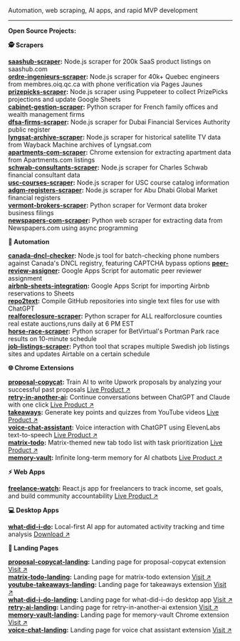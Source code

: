 Automation, web scraping, AI apps, and rapid MVP development

---

**Open Source Projects:**

**🕵️ Scrapers**

**[saashub-scraper](https://github.com/njraladdin/saashub-scraper-200k-listings):** Node.js scraper for 200k SaaS product listings on saashub.com  
**[ordre-ingenieurs-scraper](https://github.com/njraladdin/ordre-ingenieurs-quebec-scraper):** Node.js scraper for 40k+ Quebec engineers from membres.oiq.qc.ca with phone verification via Pages Jaunes  
**[prizepicks-scraper](https://github.com/njraladdin/prizepicks-scrape-scheduler):** Node.js scraper using Puppeteer to collect PrizePicks projections and update Google Sheets  
**[cabinet-gestion-scraper](https://github.com/njraladdin/cabinet-gestion-patrimoine-scraper):** Python scraper for French family offices and wealth management firms  
**[dfsa-firms-scraper](https://github.com/njraladdin/dfsa-financial-firms-scraper):** Node.js scraper for Dubai Financial Services Authority public register  
**[lyngsat-archive-scraper](https://github.com/njraladdin/lyngsat-web-archive-scraper):** Node.js scraper for historical satellite TV data from Wayback Machine archives of Lyngsat.com  
**[apartments-com-scraper](https://github.com/njraladdin/chrome-extension-appartments-com-scraper):** Chrome extension for extracting apartment data from Apartments.com listings  
**[schwab-consultants-scraper](https://github.com/njraladdin/chwab-consultants-scraper):** Node.js scraper for Charles Schwab financial consultant data  
**[usc-courses-scraper](https://github.com/njraladdin/usc-university-courses-scraper):** Node.js scraper for USC course catalog information  
**[adgm-registers-scraper](https://github.com/njraladdin/adgm-resgiters-scraper):** Node.js scraper for Abu Dhabi Global Market financial registers  
**[vermont-brokers-scraper](https://github.com/njraladdin/vermont-state-data-brokers-scraper):** Python scraper for Vermont data broker business filings  
**[newspapers-com-scraper](https://github.com/njraladdin/newspapers-com-scraper):** Python web scraper for extracting data from Newspapers.com using async programming  

**🤖 Automation**

**[canada-dncl-checker](https://github.com/njraladdin/canada-dncl-telephone-checker):** Node.js tool for batch-checking phone numbers against Canada's DNCL registry, featuring CAPTCHA bypass options
**[peer-review-assigner](https://github.com/njraladdin/google-sheets-peer-review-assigner):** Google Apps Script for automatic peer reviewer assignment  
**[airbnb-sheets-integration](https://github.com/njraladdin/airbnb-reservations-to-gsheets-automation):** Google Apps Script for importing Airbnb reservations to Sheets  
**[repo2text](https://github.com/njraladdin/repo2text):** Compile GitHub repositories into single text files for use with ChatGPT  
**[realforeclosure-scraper](https://github.com/njraladdin/realforeclosure-scraper-scheduler):** Python scraper for ALL realforclosure counties real estate auctions,runs daily at 6 PM EST  
**[horse-race-scraper](https://github.com/njraladdin/horse-race-scraper-scheduler):** Python scraper for BetVirtual's Portman Park race results on 10-minute schedule  
**[job-listings-scraper](https://github.com/njraladdin/job-listings-scraper-scheduler):** Python tool that scrapes multiple Swedish job listings sites and updates Airtable on a certain schedule  

**🌐 Chrome Extensions**

**[proposal-copycat](https://github.com/njraladdin/proposal-copycat):** Train AI to write Upwork proposals by analyzing your successful past proposals [Live Product ↗](https://proposalcopycat.web.app)  
**[retry-in-another-ai](https://github.com/njraladdin/retry-in-another-ai):** Continue conversations between ChatGPT and Claude with one click [Live Product ↗](https://chromewebstore.google.com/detail/retry-in-another-ai-trans/kbagmbnacemgilnkkejfblmlkcmjkpbo)  
**[takeaways](https://github.com/njraladdin/takeaways):** Generate key points and quizzes from YouTube videos [Live Product ↗](https://chromewebstore.google.com/detail/takeaways-ai-notes-quiz-f/imnnkhbimlhonjnobebpblgbjahefgpk)  
**[voice-chat-assistant](https://github.com/njraladdin/chatbot-voice-chat-assistant):** Voice interaction with ChatGPT using ElevenLabs text-to-speech [Live Product ↗](https://chromewebstore.google.com/detail/voice-chat-assistant-add/coddgcibphhjbmgpehblilakfkcppjee)  
**[matrix-todo](https://github.com/njraladdin/matrix-todo-extension):** Matrix-themed new tab todo list with task prioritization [Live Product ↗](https://chromewebstore.google.com/detail/matrix-todo-tab/mokhhigclgkaickldddfaogioneidafp)  
**[memory-vault](https://github.com/njraladdin/memory-vault):** Infinite long-term memory for AI chatbots [Live Product ↗](https://chromewebstore.google.com/detail/memory-vault-infinite-lon/bdmhcmmcjkgnecahmeahfbjjelkbliea)

**⚡ Web Apps**

**[freelance-watch](https://github.com/njraladdin/freelance-watch):** React.js app for freelancers to track income, set goals, and build community accountability [Live Product ↗](https://freelancewatch.web.app/)

**💻 Desktop Apps**

**[what-did-i-do](https://github.com/njraladdin/what-did-i-do):** Local-first AI app for automated activity tracking and time analysis [Download ↗](https://github.com/njraladdin/what-did-i-do/releases)  

**🌟 Landing Pages**

**[proposal-copycat-landing](https://github.com/njraladdin/proposal-copycat-landing-page):** Landing page for proposal-copycat extension [Visit ↗](https://proposalcopycat.web.app)  
**[matrix-todo-landing](https://github.com/njraladdin/matrix-todo-landing-page):** Landing page for matrix-todo extension [Visit ↗](https://getmatrixtodo.web.app)  
**[youtube-takeaways-landing](https://github.com/njraladdin/youtube-takeaways-landing-page):** Landing page for takeaways extension [Visit ↗](https://takeaways.web.app)  
**[what-did-i-do-landing](https://github.com/njraladdin/what-did-i-do-landing-page):** Landing page for what-did-i-do desktop app [Visit ↗](https://whatdidido.web.app/)  
**[retry-ai-landing](https://github.com/njraladdin/retry-in-another-ai-landing-page):** Landing page for retry-in-another-ai extension [Visit ↗](https://retryinanotherai.web.app)  
**[memory-vault-landing](https://github.com/njraladdin/memory-vault-landing-page):** Landing page for memory-vault Chrome extension [Visit ↗](https://memoryvault.web.app)  
**[voice-chat-landing](https://github.com/njraladdin/voice-chat-assistant-landing-page):** Landing page for voice chat assistant extension [Visit ↗](https://voicechatassistant.web.app)
